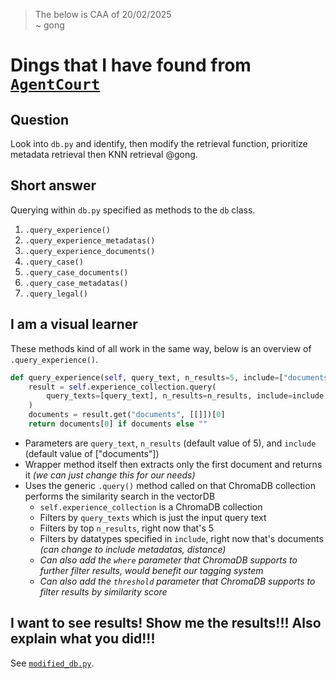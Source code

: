 > The below is CAA of 20/02/2025   
> ~ gong

# Dings that I have found from [`AgentCourt`](./AgentCourt/)

## Question

Look into `db.py` and identify, then modify the retrieval function, prioritize metadata retrieval then KNN retrieval @gong.

## Short answer

Querying within `db.py` specified as methods to the `db` class.

1. `.query_experience()`
2. `.query_experience_metadatas()`
3. `.query_experience_documents()`
4. `.query_case()`
5. `.query_case_documents()`
6. `.query_case_metadatas()`
7. `.query_legal()`

## I am a visual learner

These methods kind of all work in the same way, below is an overview of `.query_experience()`.

```py
def query_experience(self, query_text, n_results=5, include=["documents"]):
    result = self.experience_collection.query(
        query_texts=[query_text], n_results=n_results, include=include
    )
    documents = result.get("documents", [[]])[0]
    return documents[0] if documents else ""
```

* Parameters are `query_text`, `n_results` (default value of 5), and `include` (default value of ["documents"]) 
* Wrapper method itself then extracts only the first document and returns it *(we can just change this for our needs)*
* Uses the generic `.query()` method called on that ChromaDB collection performs the similarity search in the vectorDB 
    * `self.experience_collection` is a ChromaDB collection
    * Filters by `query_texts` which is just the input query text
    * Filters by top `n_results`, right now that's 5 
    * Filters by datatypes specified in `include`, right now that's documents *(can change to include metadatas, distance)*
    * *Can also add the `where` parameter that ChromaDB supports to further filter results, would benefit our tagging system*
    * *Can also add the `threshold` parameter that ChromaDB supports to filter results by similarity score*

## I want to see results! Show me the results!!! Also explain what you did!!!

See [`modified_db.py`](./AgentCourt/EMDB/modified_db.py).


